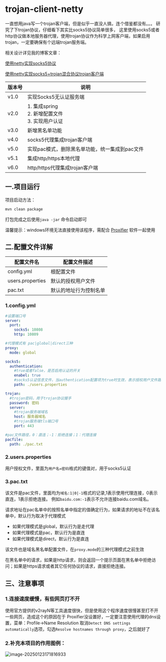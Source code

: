 # trojan-client-netty

一直想用java写一个trojan客户端，但是似乎一直没人搞，连个借鉴都没有。。。
研究了下trojan协议，仔细看下其实比socks5协议简单很多，
这里使用socks5或者http协议做本地服务器代理，使用trojan协议作为科学上网客户端，如果启用trojan，一定要确保有个远端trojan服务端。

相关设计详见我的博客文章：

[使用netty实现socks5协议](http://blog.kdyzm.cn/post/70)

[使用netty实现socks5+trojan混合协议trojan客户端](http://blog.kdyzm.cn/post/71)

|版本号|说明|
|---|---|
|v1.0|实现Socks5无认证服务端|
|v2.0|1. 集成spring<br/>2. 新增配置文件<br/>3. 实现用户认证|
|v3.0|新增黑名单功能|
|v4.0|socks5代理集成trojan客户端|
|v5.0|实现pac模式，删除黑名单功能，统一集成到pac文件|
|v5.1|集成http/https本地代理|
|v6.0|http/https代理集成trojan客户端|

## 一.项目运行

项目启动方法：

```bash
mvn clean package
```

打包完成之后使用`java -jar` 命令启动即可

温馨提示：windows环境无法直接使用该程序，需配合 [Proxifier](https://www.proxifier.com/download/) 软件一起使用

## 二.配置文件详解

|配置文件名|配置文件描述|
|---|---|
|config.yml|根配置文件|
|users.properties|默认的授权用户文件|
|pac.txt|默认的地址行为控制名单|

### 1.config.yml

```yaml
#设置端口号
server:
  port:
    socks5: 10808
    http: 10809

#代理模式有 pac|global|direct三种
proxy:
  mode: global

socks5:
  authentication:
    #true或者false，是否启用认证的开关
    enabel: true
    #socks5认证信息文件，当authentication配置项为true时生效，表示授权用户文件路径，存储着用户名:密码键值对
    path: ./users.properties

trojan:
  #trojan密码，用于trojan协议握手
  password: 密码
  server:
    #trojan服务端域名
    host: 服务器域名
    #trojan服务端tls端口号
    port: 443

#pac文件路径，0：直连；-1：拒绝连接；1：代理连接
pacfile:
  path: ./pac.txt
```

### 2.users.properties

用户授权文件，里面为`用户名=密码`格式的键值对，用于socks5认证

### 3.pac.txt

该文件是pac文件，里面均为`域名:1|0|-1`格式的记录,1表示使用代理连接，0表示直连，1表示拒绝连接。 例如`baidu.com:-1`表示不允许连接baidu.com域名。

请求地址在pac名单中的按照名单中指定的值确定行为，如果请求的地址不在该名单中，默认行为取决于代理模式

- 如果代理模式是global，默认行为是走代理
- 如果代理模式是pac，默认行为是直连
- 如果代理模式是direct，默认行为是直连

该文件也是域名黑名单配置文件，在`proxy.mode`的三种代理模式之前生效

在黑名单中的请求，如果是http请求，则会返回一个提示页面在黑名单中拒绝访问；如果是https请求或者其它任何协议的请求，直接拒绝连接。

## 三、注意事项

### 1.连接速度缓慢，有些网页打不开

使用官方提供的v2rayN等工具速度很快，但是使用这个程序速度很慢甚至打不开一些网页，造成这个的原因在于 Proxifier没设置好，一定要注意使用代理的dns设置，菜单：Profile->Name Resolution
取消`Detect DNS settings automatically`选项，勾选`Resolve hostnames through proxy`，之后就好了


### 2.补充本项目的作用图例：

![image-20250123171816933](https://blog.kdyzm.cn/blog/public/2025/01/23/143e44b6-e023-4dab-b516-1ee1ccc5fb9e.png)
